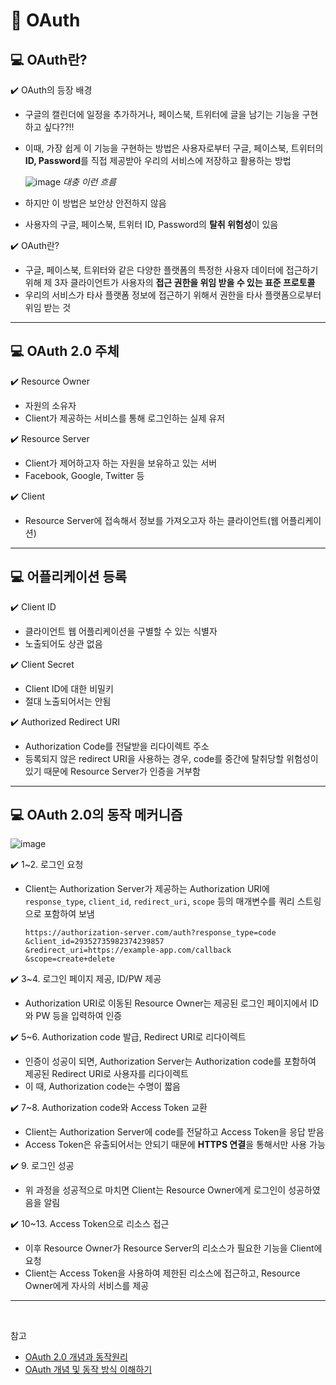 # :pushpin: OAuth


## :computer: OAuth란?

:heavy_check_mark:  OAuth의 등장 배경

- 구글의 캘린더에 일정을 추가하거나, 페이스북, 트위터에 글을 남기는 기능을 구현하고 싶다??!!
- 이때, 가장 쉽게 이 기능을 구현하는 방법은 사용자로부터 구글, 페이스북, 트위터의 **ID, Password**를 직접 제공받아 우리의 서비스에 저장하고 활용하는 방법

    ![image](https://user-images.githubusercontent.com/69101568/235347927-9282f29a-76be-4821-b73a-61f020f26dfc.png)
_대충 이런 흐름_

- 하지만 이 방법은 보안상 안전하지 않음
- 사용자의 구글, 페이스북, 트위터 ID, Password의 **탈취 위험성**이 있음

:heavy_check_mark: OAuth란?

- 구글, 페이스북, 트위터와 같은 다양한 플랫폼의 특정한 사용자 데이터에 접근하기 위해 제 3자 클라이언트가 사용자의 **접근 권한을 위임 받을 수 있는 표준 프로토콜**
- 우리의 서비스가 타사 플랫폼 정보에 접근하기 위해서 권한을 타사 플랫폼으로부터 위임 받는 것

---

## :computer: OAuth 2.0 주체

:heavy_check_mark: Resource Owner
- 자원의 소유자
- Client가 제공하는 서비스를 통해 로그인하는 실제 유저

:heavy_check_mark: Resource Server
- Client가 제어하고자 하는 자원을 보유하고 있는 서버
- Facebook, Google, Twitter 등

:heavy_check_mark: Client
- Resource Server에 접속해서 정보를 가져오고자 하는 클라이언트(웹 어플리케이션)

---

## :computer: 어플리케이션 등록

:heavy_check_mark: Client ID
- 클라이언트 웹 어플리케이션을 구별할 수 있는 식별자
- 노출되어도 상관 없음

:heavy_check_mark: Client Secret
- Client ID에 대한 비밀키
- 절대 노출되어서는 안됨

:heavy_check_mark: Authorized Redirect URI
- Authorization Code를 전달받을 리다이렉트 주소
- 등록되지 않은 redirect URI을 사용하는 경우, code를 중간에 탈취당할 위험성이 있기 때문에 Resource Server가 인증을 거부함

---

## :computer: OAuth 2.0의 동작 메커니즘

![image](https://user-images.githubusercontent.com/69101568/235349200-746beb65-41f3-4b8d-b5d7-aa45c4f29fd0.png)

:heavy_check_mark: 1~2. 로그인 요청
- Client는 Authorization Server가 제공하는 Authorization URI에 `response_type`, `client_id`, `redirect_uri`, `scope` 등의 매개변수를 쿼리 스트링으로 포함하여 보냄
    ```
    https://authorization-server.com/auth?response_type=code
    &client_id=29352735982374239857
    &redirect_uri=https://example-app.com/callback
    &scope=create+delete
    ```

:heavy_check_mark: 3~4. 로그인 페이지 제공, ID/PW 제공
- Authorization URI로 이동된 Resource Owner는 제공된 로그인 페이지에서 ID와 PW 등을 입력하여 인증

:heavy_check_mark: 5~6. Authorization code 발급, Redirect URI로 리다이렉트
- 인증이 성공이 되면, Authorization Server는 Authorization code를 포함하여 제공된 Redirect URI로 사용자를 리다이렉트
- 이 때, Authorization code는 수명이 짧음

:heavy_check_mark: 7~8. Authorization code와 Access Token 교환
- Client는 Authorization Server에 code를 전달하고 Access Token을 응답 받음
- Access Token은 유출되어서는 안되기 때문에 **HTTPS 연결**을 통해서만 사용 가능

:heavy_check_mark: 9. 로그인 성공
- 위 과정을 성공적으로 마치면 Client는 Resource Owner에게 로그인이 성공하였음을 알림

:heavy_check_mark: 10~13. Access Token으로 리소스 접근
- 이후 Resource Owner가 Resource Server의 리소스가 필요한 기능을 Client에 요청
- Client는 Access Token을 사용하여 제한된 리소스에 접근하고, Resource Owner에게 자사의 서비스를 제공

---

<br>

참고

- [OAuth 2.0 개념과 동작원리](https://hudi.blog/oauth-2.0/)
- [OAuth 개념 및 동작 방식 이해하기](https://tecoble.techcourse.co.kr/post/2021-07-10-understanding-oauth/)